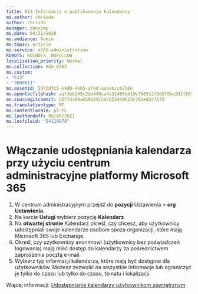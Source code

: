 ```yaml
---
title: 613 Informacje o publikowaniu kalendarzy
ms.author: chrisda
author: chrisda
manager: dansimp
ms.date: 04/21/2020
ms.audience: Admin
ms.topic: article
ms.service: o365-administration
ROBOTS: NOINDEX, NOFOLLOW
localization_priority: Normal
ms.collection: Adm_O365
ms.custom:
- "613"
- "3800011"
ms.assetid: 5372dfc5-e4d8-4e65-a7ad-aaaabccb758e
ms.openlocfilehash: aaf3eb249c2de449ca4e31486eb19c760512f1d9f8be2d1f501e7cdf54de62ed
ms.sourcegitcommit: b5f7da89a650d2915dc652449623c78be6247175
ms.translationtype: MT
ms.contentlocale: pl-PL
ms.lasthandoff: 08/05/2021
ms.locfileid: "54119978"
---
```

# <a name="enable-calendar-sharing-using-the-microsoft-365-admin-center"></a>Włączanie udostępniania kalendarza przy użyciu centrum administracyjne platformy Microsoft 365

1. W centrum administracyjnym przejdź do **pozycji** Ustawienia   >   **org Ustawienia.**
2. Na karcie  **Usługi**  wybierz pozycję  **Kalendarz**.
3. Na **otwartej stronie** Kalendarz określ, czy chcesz, aby użytkownicy udostępniali swoje kalendarze osobom spoza organizacji, które mają Microsoft 365 lub Exchange.
4. Określ, czy użytkownicy anonimowi (użytkownicy bez poświadczeń logowania) mają mieć dostęp do kalendarzy za pośrednictwem zaproszenia pocztą e-mail.
5. Wybierz typ informacji kalendarza, które mają być dostępne dla użytkowników. Możesz zezwolić na wszystkie informacje lub ograniczyć je tylko do czasu lub tylko do czasu, tematu i lokalizacji.

Więcej informacji: [Udostępnianie kalendarzy użytkownikom zewnętrznym](https://docs.microsoft.com/microsoft-365/admin/manage/share-calendars-with-external-users)
